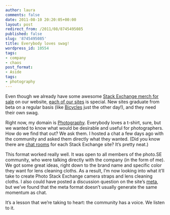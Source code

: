 ```yaml
---
author: laura
comments: false
date: 2011-08-10 20:20:05+00:00
layout: post
redirect_from: /2011/08/8745495085
published: false
slug: '8745495085'
title: Everybody loves swag!
wordpress_id: 10554
tags:
- company
- chaos
post_format:
- Aside
tags:
- photography
---
```


Even though we already have some awesome [Stack Exchange merch for sale](http://shop.stackexchange.com/) on our website, [each of our sites](http://stackexchange.com/sites) is special. New sites graduate from beta on a regular basis (like [Bicycles](http://bicycles.stackexchange.com) just the other day!), and they need their own swag.

Right now, my domain is [Photography](http://photo.stackexchange.com/). Everybody loves a t-shirt, sure, but we wanted to know what would be desirable and useful for photographers. How do we find that out? We ask them. I hosted a chat a few days ago with the community and asked them directly what they wanted. (Did you know there are [chat rooms](http://chat.photo.stackexchange.com) for each Stack Exchange site? It’s pretty neat.)

This format worked really well. It was open to all members of the photo.SE community, who were talking directly with the company (in the form of me). We got some great ideas, right down to the brand name and specific color they want for lens cleaning cloths. As a result, I’m now looking into what it’ll take to create Photo Stack Exchange camera straps and lens cleaning cloths. I also could have posted a discussion question on the site’s [meta](http://meta.photo.stackexchange.com), but we’ve found that the meta format doesn’t usually generate the same momentum as chat.

It’s a lesson that we’re taking to heart: the community has a voice. We listen to it.


